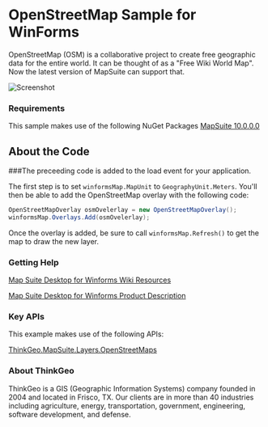 # OpenStreetMap Sample for WinForms
OpenStreetMap (OSM) is a collaborative project to create free geographic data for the entire world. It can be thought of as a "Free Wiki World Map". 
Now the latest version of MapSuite can support that. 

![Screenshot](https://github.com/thinkgeogithub/TestRepo/blob/master/Screenshot.jpg)

### Requirements
This sample makes use of the following NuGet Packages
  [MapSuite 10.0.0.0](http:mapsuite.nuget)

## About the Code

###The preceeding code is added to the load event for your application.

The first step is to set `winformsMap.MapUnit` to `GeographyUnit.Meters`. 
You'll then be able to add the OpenStreetMap overlay with the following code:
```csharp
OpenStreetMapOverlay osmOvelerlay = new OpenStreetMapOverlay();
winformsMap.Overlays.Add(osmOvelerlay);
```
Once the overlay is added, be sure to call `winformsMap.Refresh()` to get the map to draw the new layer. 

### Getting Help

[Map Suite Desktop for Winforms Wiki Resources](http://wiki.thinkgeo.com/wiki/map_suite_desktop_edition)

[Map Suite Desktop for Winforms Product Description](http://thinkgeo.com/map-suite-developer-gis/desktop-edition/)

### Key APIs
This example makes use of the following APIs:

[ThinkGeo.MapSuite.Layers.OpenStreetMaps](http://wiki.thinkgeo.com/wiki/thinkgeo.mapsuite.core.openstreetmaplayer)


### About ThinkGeo
ThinkGeo is a GIS (Geographic Information Systems) company founded in 2004 and located in Frisco, TX. Our clients are in more than 40 industries including agriculture, energy, transportation, government, engineering, software development, and defense.




